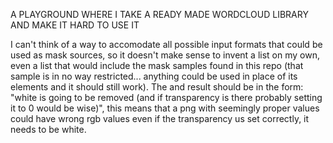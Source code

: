 A PLAYGROUND WHERE I TAKE A READY MADE WORDCLOUD LIBRARY AND MAKE IT HARD TO USE IT

I can't think of a way to accomodate all possible input formats that could be used as mask sources, so it doesn't make sense to invent
a list on my own, even a list that would include the mask samples found in this repo (that sample is in no way restricted... anything could be used in place of its elements and it should still work).
The and result should be in the form: "white is going to be removed (and if transparency is there probably setting it to 0 would be wise)",
this means that a png with seemingly proper values could have wrong rgb values even if the transparency us set correctly, it needs to be white.
